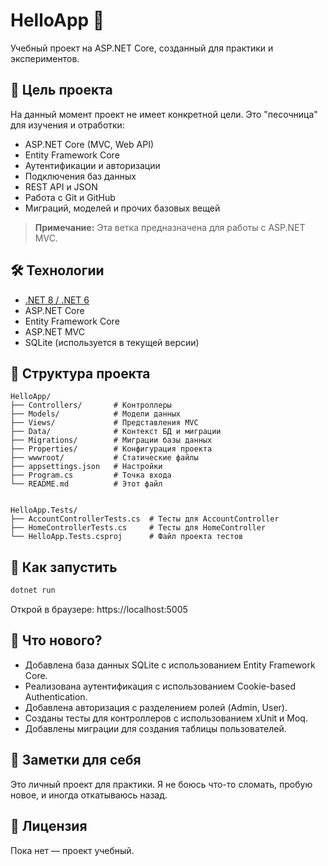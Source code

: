 # HelloApp 👋

Учебный проект на ASP.NET Core, созданный для практики и экспериментов.

## 📌 Цель проекта

На данный момент проект не имеет конкретной цели. Это "песочница" для изучения и отработки:

- ASP.NET Core (MVC, Web API)
- Entity Framework Core
- Аутентификации и авторизации
- Подключения баз данных
- REST API и JSON
- Работа с Git и GitHub
- Миграций, моделей и прочих базовых вещей

> **Примечание:** Эта ветка предназначена для работы с ASP.NET MVC.

## 🛠️ Технологии

- [.NET 8 / .NET 6](https://dotnet.microsoft.com/)
- ASP.NET Core
- Entity Framework Core
- ASP.NET MVC
- SQLite (используется в текущей версии)

## 📂 Структура проекта

```
HelloApp/
├── Controllers/       # Контроллеры
├── Models/            # Модели данных
├── Views/             # Представления MVC
├── Data/              # Контекст БД и миграции
├── Migrations/        # Миграции базы данных
├── Properties/        # Конфигурация проекта
├── wwwroot/           # Статические файлы
├── appsettings.json   # Настройки
├── Program.cs         # Точка входа
└── README.md          # Этот файл


HelloApp.Tests/
├── AccountControllerTests.cs  # Тесты для AccountController
├── HomeControllerTests.cs     # Тесты для HomeController
└── HelloApp.Tests.csproj      # Файл проекта тестов
```

## 🚀 Как запустить

```bash
dotnet run
```
Открой в браузере: https://localhost:5005

## 🧪 Что нового?

- Добавлена база данных SQLite с использованием Entity Framework Core.
- Реализована аутентификация с использованием Cookie-based Authentication.
- Добавлена авторизация с разделением ролей (Admin, User).
- Созданы тесты для контроллеров с использованием xUnit и Moq.
- Добавлены миграции для создания таблицы пользователей.

## 🧠 Заметки для себя

Это личный проект для практики. Я не боюсь что-то сломать, пробую новое, и иногда откатываюсь назад.

## 📜 Лицензия

Пока нет — проект учебный.